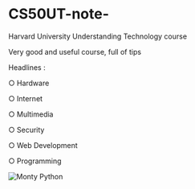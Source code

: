 # CS50UT-note-

Harvard University Understanding Technology course 

Very good and useful course, full of tips

Headlines :

○ Hardware

○ Internet

○ Multimedia

○ Security

○ Web Development

○ Programming

![Monty Python](https://d3f1iyfxxz8i1e.cloudfront.net/courses/course_image/b5e5b062c823.png)
